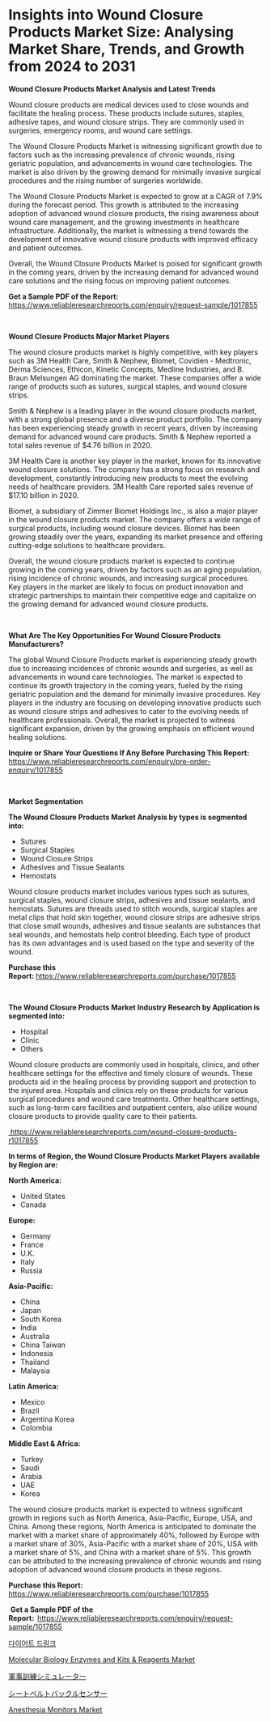 <p><h1>Insights into Wound Closure Products Market Size: Analysing Market Share, Trends, and Growth from 2024 to 2031</h1></p><p><strong>Wound Closure Products Market Analysis and Latest Trends</strong></p>
<p><p>Wound closure products are medical devices used to close wounds and facilitate the healing process. These products include sutures, staples, adhesive tapes, and wound closure strips. They are commonly used in surgeries, emergency rooms, and wound care settings.</p><p>The Wound Closure Products Market is witnessing significant growth due to factors such as the increasing prevalence of chronic wounds, rising geriatric population, and advancements in wound care technologies. The market is also driven by the growing demand for minimally invasive surgical procedures and the rising number of surgeries worldwide.</p><p>The Wound Closure Products Market is expected to grow at a CAGR of 7.9% during the forecast period. This growth is attributed to the increasing adoption of advanced wound closure products, the rising awareness about wound care management, and the growing investments in healthcare infrastructure. Additionally, the market is witnessing a trend towards the development of innovative wound closure products with improved efficacy and patient outcomes.</p><p>Overall, the Wound Closure Products Market is poised for significant growth in the coming years, driven by the increasing demand for advanced wound care solutions and the rising focus on improving patient outcomes.</p></p>
<p><strong>Get a Sample PDF of the Report:&nbsp;</strong> <a href="https://www.reliableresearchreports.com/enquiry/request-sample/1017855">https://www.reliableresearchreports.com/enquiry/request-sample/1017855</a></p>
<p>&nbsp;</p>
<p><strong>Wound Closure Products Major Market Players</strong></p>
<p><p>The wound closure products market is highly competitive, with key players such as 3M Health Care, Smith & Nephew, Biomet, Covidien - Medtronic, Derma Sciences, Ethicon, Kinetic Concepts, Medline Industries, and B. Braun Melsungen AG dominating the market. These companies offer a wide range of products such as sutures, surgical staples, and wound closure strips.</p><p>Smith & Nephew is a leading player in the wound closure products market, with a strong global presence and a diverse product portfolio. The company has been experiencing steady growth in recent years, driven by increasing demand for advanced wound care products. Smith & Nephew reported a total sales revenue of $4.76 billion in 2020.</p><p>3M Health Care is another key player in the market, known for its innovative wound closure solutions. The company has a strong focus on research and development, constantly introducing new products to meet the evolving needs of healthcare providers. 3M Health Care reported sales revenue of $17.10 billion in 2020.</p><p>Biomet, a subsidiary of Zimmer Biomet Holdings Inc., is also a major player in the wound closure products market. The company offers a wide range of surgical products, including wound closure devices. Biomet has been growing steadily over the years, expanding its market presence and offering cutting-edge solutions to healthcare providers.</p><p>Overall, the wound closure products market is expected to continue growing in the coming years, driven by factors such as an aging population, rising incidence of chronic wounds, and increasing surgical procedures. Key players in the market are likely to focus on product innovation and strategic partnerships to maintain their competitive edge and capitalize on the growing demand for advanced wound closure products.</p></p>
<p>&nbsp;</p>
<p><strong>What Are The Key Opportunities For Wound Closure Products Manufacturers?</strong></p>
<p><p>The global Wound Closure Products market is experiencing steady growth due to increasing incidences of chronic wounds and surgeries, as well as advancements in wound care technologies. The market is expected to continue its growth trajectory in the coming years, fueled by the rising geriatric population and the demand for minimally invasive procedures. Key players in the industry are focusing on developing innovative products such as wound closure strips and adhesives to cater to the evolving needs of healthcare professionals. Overall, the market is projected to witness significant expansion, driven by the growing emphasis on efficient wound healing solutions.</p></p>
<p><strong>Inquire or Share Your Questions If Any Before Purchasing This Report:</strong> <a href="https://www.reliableresearchreports.com/enquiry/pre-order-enquiry/1017855">https://www.reliableresearchreports.com/enquiry/pre-order-enquiry/1017855</a></p>
<p>&nbsp;</p>
<p><strong>Market Segmentation</strong></p>
<p><strong>The Wound Closure Products Market Analysis by types is segmented into:</strong></p>
<p><ul><li>Sutures</li><li>Surgical Staples</li><li>Wound Closure Strips</li><li>Adhesives and Tissue Sealants</li><li>Hemostats</li></ul></p>
<p><p>Wound closure products market includes various types such as sutures, surgical staples, wound closure strips, adhesives and tissue sealants, and hemostats. Sutures are threads used to stitch wounds, surgical staples are metal clips that hold skin together, wound closure strips are adhesive strips that close small wounds, adhesives and tissue sealants are substances that seal wounds, and hemostats help control bleeding. Each type of product has its own advantages and is used based on the type and severity of the wound.</p></p>
<p><strong>Purchase this Report:&nbsp;</strong><a href="https://www.reliableresearchreports.com/purchase/1017855">https://www.reliableresearchreports.com/purchase/1017855</a></p>
<p>&nbsp;</p>
<p><strong>The Wound Closure Products Market Industry Research by Application is segmented into:</strong></p>
<p><ul><li>Hospital</li><li>Clinic</li><li>Others</li></ul></p>
<p><p>Wound closure products are commonly used in hospitals, clinics, and other healthcare settings for the effective and timely closure of wounds. These products aid in the healing process by providing support and protection to the injured area. Hospitals and clinics rely on these products for various surgical procedures and wound care treatments. Other healthcare settings, such as long-term care facilities and outpatient centers, also utilize wound closure products to provide quality care to their patients.</p></p>
<p><a href="https://www.reliableresearchreports.com/wound-closure-products-r1017855">&nbsp;https://www.reliableresearchreports.com/wound-closure-products-r1017855</a></p>
<p><strong>In terms of Region, the Wound Closure Products Market Players available by Region are:</strong></p>
<p>
    <p> <strong> North America: </strong>
        <ul>
            <li>United States</li>
            <li>Canada</li>
        </ul>
        </p> 
    <p> <strong> Europe: </strong>
        <ul>
            <li>Germany</li>
            <li>France</li>
            <li>U.K.</li>
            <li>Italy</li>
            <li>Russia</li>
        </ul>
        </p> 
    <p> <strong> Asia-Pacific: </strong>
        <ul>
            <li>China</li>
            <li>Japan</li>
            <li>South Korea</li>
            <li>India</li>
            <li>Australia</li>
            <li>China Taiwan</li>
            <li>Indonesia</li>
            <li>Thailand</li>
            <li>Malaysia</li>
        </ul>
        </p> 
    <p> <strong> Latin America: </strong>
        <ul>
            <li>Mexico</li>
            <li>Brazil</li>
            <li>Argentina Korea</li>
            <li>Colombia</li>
        </ul>
        </p> 
    <p> <strong> Middle East & Africa: </strong>
        <ul>
            <li>Turkey</li>
            <li>Saudi</li>
            <li>Arabia</li>
            <li>UAE</li>
            <li>Korea</li>
        </ul>
    </p>
    </p>
<p><p>The wound closure products market is expected to witness significant growth in regions such as North America, Asia-Pacific, Europe, USA, and China. Among these regions, North America is anticipated to dominate the market with a market share of approximately 40%, followed by Europe with a market share of 30%, Asia-Pacific with a market share of 20%, USA with a market share of 5%, and China with a market share of 5%. This growth can be attributed to the increasing prevalence of chronic wounds and rising adoption of advanced wound closure products in these regions.</p></p>
<p><strong>Purchase this Report: </strong><a href="https://www.reliableresearchreports.com/purchase/1017855">https://www.reliableresearchreports.com/purchase/1017855</a></p>
<p>&nbsp;<strong>Get a Sample PDF of the Report:&nbsp;&nbsp;</strong><a href="https://www.reliableresearchreports.com/enquiry/request-sample/1017855">https://www.reliableresearchreports.com/enquiry/request-sample/1017855</a></p>
<p><strong></strong></p>
<p><p><a href="https://github.com/anton65482023/Market-Research-Report-List-1/blob/main/852228843515.md">다이어트 드링크</a></p><p><a href="https://github.com/nancykennedykellievqfqt2/Market-Research-Report-List-2/blob/main/molecular-biology-enzymes-and-kits-reagents-market.md">Molecular Biology Enzymes and Kits & Reagents Market</a></p><p><a href="https://github.com/AaronVargas43/Market-Research-Report-List-1/blob/main/706045748885.md">軍事訓練シミュレーター</a></p><p><a href="https://github.com/CloydAbbott2023/Market-Research-Report-List-1/blob/main/152149148886.md">シートベルトバックルセンサー</a></p><p><a href="https://github.com/seekum/Market-Research-Report-List-2/blob/main/anesthesia-monitors-market.md">Anesthesia Monitors Market</a></p></p>